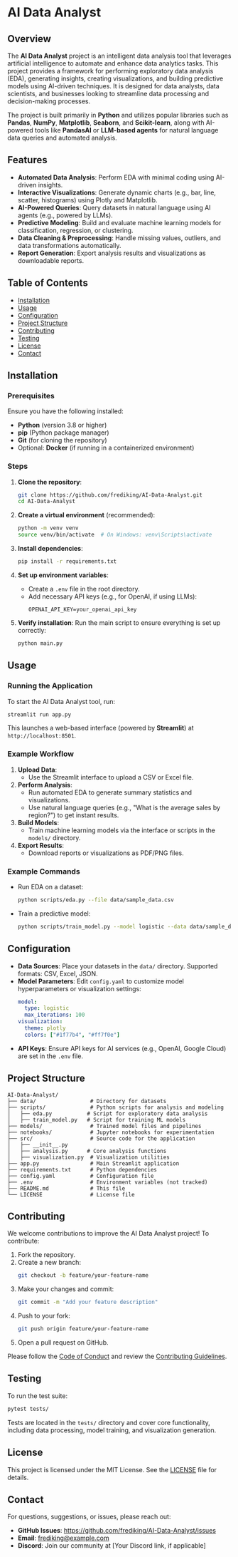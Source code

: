 # AI Data Analyst

## Overview
The **AI Data Analyst** project is an intelligent data analysis tool that leverages artificial intelligence to automate and enhance data analytics tasks. This project provides a framework for performing exploratory data analysis (EDA), generating insights, creating visualizations, and building predictive models using AI-driven techniques. It is designed for data analysts, data scientists, and businesses looking to streamline data processing and decision-making processes.

The project is built primarily in **Python** and utilizes popular libraries such as **Pandas**, **NumPy**, **Matplotlib**, **Seaborn**, and **Scikit-learn**, along with AI-powered tools like **PandasAI** or **LLM-based agents** for natural language data queries and automated analysis.

## Features
- **Automated Data Analysis**: Perform EDA with minimal coding using AI-driven insights.
- **Interactive Visualizations**: Generate dynamic charts (e.g., bar, line, scatter, histograms) using Plotly and Matplotlib.
- **AI-Powered Queries**: Query datasets in natural language using AI agents (e.g., powered by LLMs).
- **Predictive Modeling**: Build and evaluate machine learning models for classification, regression, or clustering.
- **Data Cleaning & Preprocessing**: Handle missing values, outliers, and data transformations automatically.
- **Report Generation**: Export analysis results and visualizations as downloadable reports.

## Table of Contents
- [Installation](#installation)
- [Usage](#usage)
- [Configuration](#configuration)
- [Project Structure](#project-structure)
- [Contributing](#contributing)
- [Testing](#testing)
- [License](#license)
- [Contact](#contact)

## Installation

### Prerequisites
Ensure you have the following installed:
- **Python** (version 3.8 or higher)
- **pip** (Python package manager)
- **Git** (for cloning the repository)
- Optional: **Docker** (if running in a containerized environment)

### Steps
1. **Clone the repository**:
   ```bash
   git clone https://github.com/frediking/AI-Data-Analyst.git
   cd AI-Data-Analyst
   ```

2. **Create a virtual environment** (recommended):
   ```bash
   python -m venv venv
   source venv/bin/activate  # On Windows: venv\Scripts\activate
   ```

3. **Install dependencies**:
   ```bash
   pip install -r requirements.txt
   ```

4. **Set up environment variables**:
   - Create a `.env` file in the root directory.
   - Add necessary API keys (e.g., for OpenAI, if using LLMs):
     ```plaintext
     OPENAI_API_KEY=your_openai_api_key
     ```

5. **Verify installation**:
   Run the main script to ensure everything is set up correctly:
   ```bash
   python main.py
   ```

## Usage

### Running the Application
To start the AI Data Analyst tool, run:
```bash
streamlit run app.py
```
This launches a web-based interface (powered by **Streamlit**) at `http://localhost:8501`.

### Example Workflow
1. **Upload Data**:
   - Use the Streamlit interface to upload a CSV or Excel file.
2. **Perform Analysis**:
   - Run automated EDA to generate summary statistics and visualizations.
   - Use natural language queries (e.g., "What is the average sales by region?") to get instant results.
3. **Build Models**:
   - Train machine learning models via the interface or scripts in the `models/` directory.
4. **Export Results**:
   - Download reports or visualizations as PDF/PNG files.

### Example Commands
- Run EDA on a dataset:
  ```bash
  python scripts/eda.py --file data/sample_data.csv
  ```
- Train a predictive model:
  ```bash
  python scripts/train_model.py --model logistic --data data/sample_data.csv
  ```

## Configuration
- **Data Sources**: Place your datasets in the `data/` directory. Supported formats: CSV, Excel, JSON.
- **Model Parameters**: Edit `config.yaml` to customize model hyperparameters or visualization settings:
  ```yaml
  model:
    type: logistic
    max_iterations: 100
  visualization:
    theme: plotly
    colors: ["#1f77b4", "#ff7f0e"]
  ```
- **API Keys**: Ensure API keys for AI services (e.g., OpenAI, Google Cloud) are set in the `.env` file.

## Project Structure
```plaintext
AI-Data-Analyst/
├── data/                 # Directory for datasets
├── scripts/              # Python scripts for analysis and modeling
│   ├── eda.py           # Script for exploratory data analysis
│   ├── train_model.py   # Script for training ML models
├── models/               # Trained model files and pipelines
├── notebooks/            # Jupyter notebooks for experimentation
├── src/                  # Source code for the application
│   ├── __init__.py
│   ├── analysis.py      # Core analysis functions
│   ├── visualization.py  # Visualization utilities
├── app.py                # Main Streamlit application
├── requirements.txt      # Python dependencies
├── config.yaml           # Configuration file
├── .env                  # Environment variables (not tracked)
├── README.md             # This file
└── LICENSE               # License file
```

## Contributing
We welcome contributions to improve the AI Data Analyst project! To contribute:
1. Fork the repository.
2. Create a new branch:
   ```bash
   git checkout -b feature/your-feature-name
   ```
3. Make your changes and commit:
   ```bash
   git commit -m "Add your feature description"
   ```
4. Push to your fork:
   ```bash
   git push origin feature/your-feature-name
   ```
5. Open a pull request on GitHub.

Please follow the [Code of Conduct](CODE_OF_CONDUCT.md) and review the [Contributing Guidelines](CONTRIBUTING.md).

## Testing
To run the test suite:
```bash
pytest tests/
```
Tests are located in the `tests/` directory and cover core functionality, including data processing, model training, and visualization generation.

## License
This project is licensed under the MIT License. See the [LICENSE](LICENSE) file for details.

## Contact
For questions, suggestions, or issues, please reach out:
- **GitHub Issues**: https://github.com/frediking/AI-Data-Analyst/issues
- **Email**: frediking@example.com
- **Discord**: Join our community at [Your Discord link, if applicable]